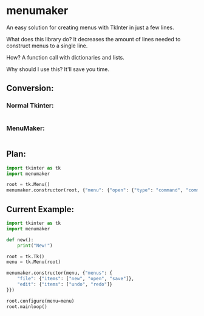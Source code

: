 # menumaker
An easy solution for creating menus with TkInter in just a few lines.

What does this library do? It decreases the amount of lines needed to construct menus to a single line.

How? A function call with dictionaries and lists.

Why should I use this? It'll save you time.

## Conversion:
### Normal Tkinter:
```python

```

### MenuMaker:
```python

```

## Plan:
```python
import tkinter as tk
import menumaker

root = tk.Menu()
menumaker.constructor(root, {"menu": {"open": {"type": "command", "command": "function()"}, "check": {"type": "checkbutton", "command": "other_function()"}}})
```

## Current Example:
```python
import tkinter as tk
import menumaker

def new():
    print("New!")

root = tk.Tk()
menu = tk.Menu(root)

menumaker.constructor(menu, {"menus": {
    "file": {"items": ["new", "open", "save"]},
    "edit": {"items": ["undo", "redo"]}
}})

root.configure(menu=menu)
root.mainloop()
```